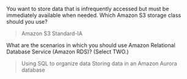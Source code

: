 You want to store data that is infrequently accessed but must be immediately available when needed. Which Amazon S3 storage class should you use?
> Amazon S3 Standard-IA

What are the scenarios in which you should use Amazon Relational Database Service (Amazon RDS)? (Select TWO.)
> Using SQL to organize data
> Storing data in an Amazon Aurora database


